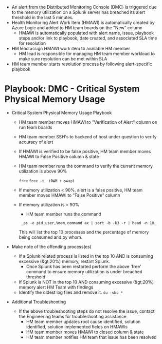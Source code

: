 - An alert from the Distributed Monitoring Console (DMC) is triggered due to the memory utilization on a Splunk server has breached its alert threshold in the last 5 minutes.
- Health Monitoring Alert Work Item (HMAWI) is automatically created by Azure Logic and added to HM team boards on the &quot;New&quot; column
  - HMAWI is automatically populated with alert name, issue, playbook steps and/or link to playbook, date created, and associated SLA time for resolution
- HM lead assign HMAWI work item to available HM member
  - HM lead is responsible for managing HM team member workload to make sure resolution can be met within SLA
- HM team member starts resolution process by following alert-specific playbook

#
# Playbook: DMC - Critical System Physical Memory Usage  

- Critical System Physical Memory Usage Playbook
  - HM team member moves HMAWI to &quot;Verification of Alert&quot; column on run team boards
  - HM team member SSH&#39;s to backend of host under question to verify accuracy of alert
   - If HMAWI is verified to be false positive, HM team member moves HMAWI to False Positive column &amp; state
  - HM team member runs the command to verify the current memory utilization is above 90%

    ``` free ``` 
``` free -t  (RAM + swap) ```


   - If memory utilization < 90%, alert is a false positive, HM team member moves HMAWI to &quot;False Positive&quot; column
    - If memory utilization is > 90%
      - HM team member runs the command

       ``` _ps -o pid,user,%mem,command ax | sort -b -k3 -r | head -n 10_``` 



      This will list the top 10 processes and the percentage of memory being consumed and by whom.
- Make note of the offending process(es)
  - If a Splunk related process is listed in the top 10 AND is consuming excessive (\&gt;20%) memory, restart Splunk.
    - Once Splunk has been restarted perform the above &#39;free&#39; command to ensure memory utilization is under breached threshold
  - If Splunk is NOT in the top 10 AND consuming excessive (\&gt;20%) memory alert HM Team with findings
  - Identify the oldest log files and remove it.
```du -shc * ```

- Additional Troubleshooting
  - If the above troubleshooting steps do not resolve the issue, contact the Engineering teams for troubleshooting assistance
    - HM team member updates root cause identified, solution identified, solution implemented fields on HMAWIs
    - HM team member moves HMAWI to closed column &amp; state
    - HM team member notifies HM team that issue has been resolved